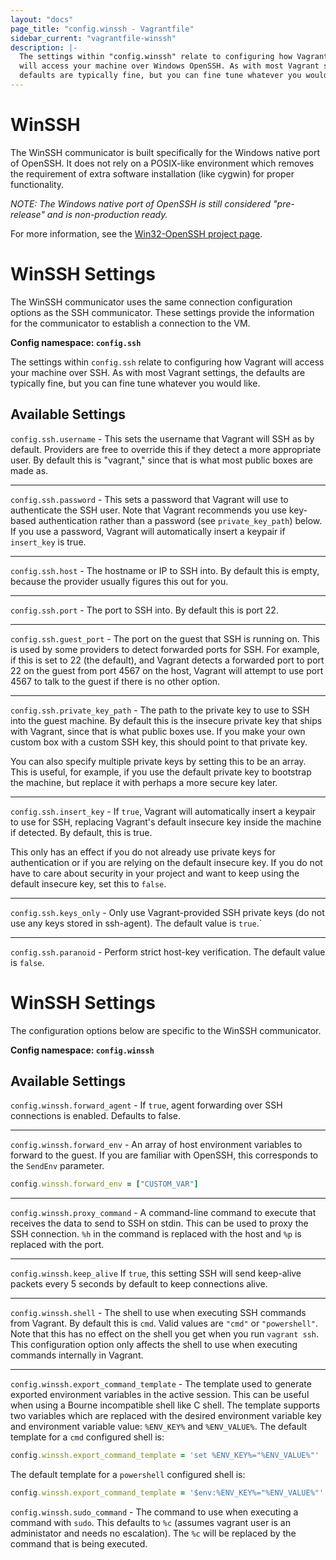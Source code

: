 ```yaml
---
layout: "docs"
page_title: "config.winssh - Vagrantfile"
sidebar_current: "vagrantfile-winssh"
description: |-
  The settings within "config.winssh" relate to configuring how Vagrant
  will access your machine over Windows OpenSSH. As with most Vagrant settings, the
  defaults are typically fine, but you can fine tune whatever you would like.
---
```


# WinSSH

The WinSSH communicator is built specifically for the Windows native
port of OpenSSH. It does not rely on a POSIX-like environment which
removes the requirement of extra software installation (like cygwin)
for proper functionality.

_NOTE: The Windows native port of OpenSSH is still considered
"pre-release" and is non-production ready._

For more information, see the [Win32-OpenSSH project page](https://github.com/PowerShell/Win32-OpenSSH/).

# WinSSH Settings

The WinSSH communicator uses the same connection configuration options
as the SSH communicator. These settings provide the information for the
communicator to establish a connection to the VM.

**Config namespace: `config.ssh`**

The settings within `config.ssh` relate to configuring how Vagrant
will access your machine over SSH. As with most Vagrant settings, the
defaults are typically fine, but you can fine tune whatever you would like.

## Available Settings

`config.ssh.username` - This sets the username that Vagrant will SSH
as by default. Providers are free to override this if they detect a more
appropriate user. By default this is "vagrant," since that is what most
public boxes are made as.

<hr>

`config.ssh.password` - This sets a password that Vagrant will use to
authenticate the SSH user. Note that Vagrant recommends you use key-based
authentication rather than a password (see `private_key_path`) below. If
you use a password, Vagrant will automatically insert a keypair if
`insert_key` is true.

<hr>

`config.ssh.host` - The hostname or IP to SSH into. By default this is
empty, because the provider usually figures this out for you.

<hr>

`config.ssh.port` - The port to SSH into. By default this is port 22.

<hr>

`config.ssh.guest_port` - The port on the guest that SSH is running on. This
is used by some providers to detect forwarded ports for SSH. For example, if
this is set to 22 (the default), and Vagrant detects a forwarded port to
port 22 on the guest from port 4567 on the host, Vagrant will attempt
to use port 4567 to talk to the guest if there is no other option.

<hr>

`config.ssh.private_key_path` - The path to the private key to use to
SSH into the guest machine. By default this is the insecure private key
that ships with Vagrant, since that is what public boxes use. If you make
your own custom box with a custom SSH key, this should point to that
private key.

You can also specify multiple private keys by setting this to be an array.
This is useful, for example, if you use the default private key to bootstrap
the machine, but replace it with perhaps a more secure key later.

<hr>

`config.ssh.insert_key` - If `true`, Vagrant will automatically insert
a keypair to use for SSH, replacing Vagrant's default insecure key
inside the machine if detected. By default, this is true.

This only has an effect if you do not already use private keys for
authentication or if you are relying on the default insecure key.
If you do not have to care about security in your project and want to
keep using the default insecure key, set this to `false`.

<hr>

`config.ssh.keys_only` - Only use Vagrant-provided SSH private keys (do not use
any keys stored in ssh-agent). The default value is `true`.`

<hr>

`config.ssh.paranoid` - Perform strict host-key verification. The default value
is `false`.

# WinSSH Settings

The configuration options below are specific to the WinSSH communicator.

**Config namespace: `config.winssh`**

## Available Settings

`config.winssh.forward_agent` - If `true`, agent forwarding over SSH
connections is enabled. Defaults to false.

<hr>

`config.winssh.forward_env` - An array of host environment variables to forward to
the guest. If you are familiar with OpenSSH, this corresponds to the `SendEnv`
parameter.

```ruby
config.winssh.forward_env = ["CUSTOM_VAR"]
```

<hr>

`config.winssh.proxy_command` - A command-line command to execute that receives
the data to send to SSH on stdin. This can be used to proxy the SSH connection.
`%h` in the command is replaced with the host and `%p` is replaced with
the port.

<hr>

`config.winssh.keep_alive` If `true`, this setting SSH will send keep-alive packets
every 5 seconds by default to keep connections alive.

<hr>

`config.winssh.shell` - The shell to use when executing SSH commands from
Vagrant. By default this is `cmd`. Valid values are `"cmd"` or `"powershell"`.
Note that this has no effect on the shell you get when you run `vagrant ssh`.
This configuration option only affects the shell to use when executing commands
internally in Vagrant.

<hr>

`config.winssh.export_command_template` - The template used to generate
exported environment variables in the active session. This can be useful
when using a Bourne incompatible shell like C shell. The template supports
two variables which are replaced with the desired environment variable key and
environment variable value: `%ENV_KEY%` and `%ENV_VALUE%`. The default template
for a `cmd` configured shell is:

```ruby
config.winssh.export_command_template = 'set %ENV_KEY%="%ENV_VALUE%"'
```

The default template for a `powershell` configured shell is:

```ruby
config.winssh.export_command_template = '$env:%ENV_KEY%="%ENV_VALUE%"'
```

`config.winssh.sudo_command` - The command to use when executing a command
with `sudo`. This defaults to `%c` (assumes vagrant user is an administator
and needs no escalation). The `%c` will be replaced by the command that is
being executed.
